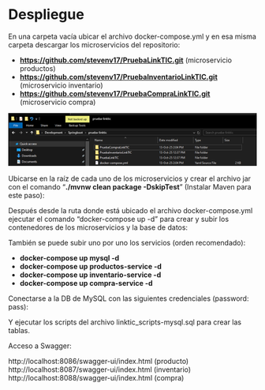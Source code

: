 # Despliegue

En una carpeta vacía ubicar el archivo docker-compose.yml y en esa misma carpeta descargar los microservicios del repositorio:

- **https://github.com/stevenv17/PruebaLinkTIC.git** (microservicio productos)
- **https://github.com/stevenv17/PruebaInventarioLinkTIC.git** (microservicio inventario)
- **https://github.com/stevenv17/PruebaCompraLinkTIC.git** (microservicio compra)

 ![Texto alternativo](./imagenes/imagen1.png)


Ubicarse en la raíz de cada uno de los microservicios y crear el archivo jar con el comando “**./mvnw clean package -DskipTest**” (Instalar Maven para este paso):

 
 


Después desde la ruta donde está ubicado el archivo docker-compose.yml ejecutar el comando “docker-compose up -d” para crear y subir los contenedores de los microservicios y la base de datos:

 

También se puede subir uno por uno los servicios (orden recomendado):

- **docker-compose up mysql -d**
- **docker-compose up productos-service -d**
- **docker-compose up inventario-service -d**
- **docker-compose up compra-service -d**

 


Conectarse a la DB de MySQL con las siguientes credenciales (password: pass):

 
Y ejecutar los scripts del archivo linktic_scripts-mysql.sql para crear las tablas.


Acceso a Swagger:

http://localhost:8086/swagger-ui/index.html (producto)
http://localhost:8087/swagger-ui/index.html (inventario)
http://localhost:8088/swagger-ui/index.html (compra)
